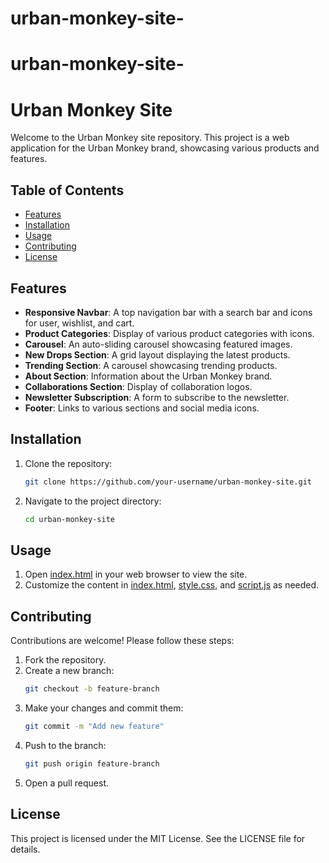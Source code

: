 ﻿# urban-monkey-site-
# urban-monkey-site-
# Urban Monkey Site

Welcome to the Urban Monkey site repository. This project is a web application for the Urban Monkey brand, showcasing various products and features.

## Table of Contents

- [Features](#features)
- [Installation](#installation)
- [Usage](#usage)
- [Contributing](#contributing)
- [License](#license)

## Features

- **Responsive Navbar**: A top navigation bar with a search bar and icons for user, wishlist, and cart.
- **Product Categories**: Display of various product categories with icons.
- **Carousel**: An auto-sliding carousel showcasing featured images.
- **New Drops Section**: A grid layout displaying the latest products.
- **Trending Section**: A carousel showcasing trending products.
- **About Section**: Information about the Urban Monkey brand.
- **Collaborations Section**: Display of collaboration logos.
- **Newsletter Subscription**: A form to subscribe to the newsletter.
- **Footer**: Links to various sections and social media icons.

## Installation

1. Clone the repository:
    ```sh
    git clone https://github.com/your-username/urban-monkey-site.git
    ```
2. Navigate to the project directory:
    ```sh
    cd urban-monkey-site
    ```

## Usage

1. Open [index.html](http://_vscodecontentref_/1) in your web browser to view the site.
2. Customize the content in [index.html](http://_vscodecontentref_/2), [style.css](http://_vscodecontentref_/3), and [script.js](http://_vscodecontentref_/4) as needed.

## Contributing

Contributions are welcome! Please follow these steps:

1. Fork the repository.
2. Create a new branch:
    ```sh
    git checkout -b feature-branch
    ```
3. Make your changes and commit them:
    ```sh
    git commit -m "Add new feature"
    ```
4. Push to the branch:
    ```sh
    git push origin feature-branch
    ```
5. Open a pull request.

## License

This project is licensed under the MIT License. See the LICENSE file for details.
